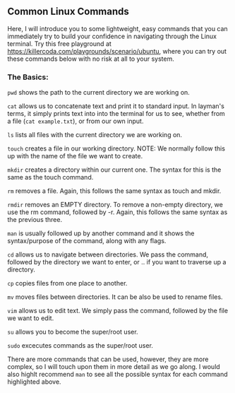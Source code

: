 ## Common Linux Commands

Here, I will introduce you to some lightweight, easy commands that you can immediately try to build your confidence in navigating through the Linux terminal. Try this free playground at https://killercoda.com/playgrounds/scenario/ubuntu, where you can try out these commands below with no risk at all to your system.

### The Basics:

```pwd``` shows the path to the current directory we are working on. 

```cat``` allows us to concatenate text and print it to standard input. In layman's terms, it simply prints text into into the terminal for us to see, whether from a file (```cat example.txt```), or from our own input.

```ls``` lists all files with the current directory we are working on.

```touch``` creates a file in our working directory. NOTE: We normally follow this up with the name of the file we want to create.

```mkdir``` creates a directory within our current one. The syntax for this is the same as the touch command.

```rm``` removes a file. Again, this follows the same syntax as touch and mkdir.

```rmdir``` removes an EMPTY directory. To remove a non-empty directory, we use the rm command, followed by -r. Again, this follows the same syntax as the previous three.

```man``` is usually followed up by another command and it shows the syntax/purpose of the command, along with any flags.

```cd``` allows us to navigate between directories. We pass the command, followed by the directory we want to enter, or .. if you want to traverse up a directory.

```cp``` copies files from one place to another.

```mv``` moves files between directories. It can be also be used to rename files.

```vim``` allows us to edit text. We simply pass the command, followed by the file we want to edit.

```su``` allows you to become the super/root user.

```sudo``` excecutes commands as the super/root user.

There are more commands that can be used, however, they are more complex, so I will touch upon them in more detail as we go along. I would also highlt recommend ```man``` to see all the possible syntax for each command highlighted above.